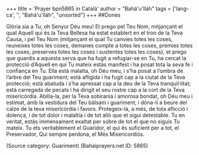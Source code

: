 +++
title = 'Prayer bpn5865 in Català'
author = "Bahá'u'lláh"
tags = ['lang-ca', '', "Bahá'u'lláh", "unsorted"]
+++
##Dones

Glòria sia a Tu, oh Senyor Déu meu! Et prego pel Teu Nom, mitjançant el qual Aquell qui és la Teva Bellesa ha estat establert en el tron de la Teva Causa, i pel Teu Nom (mitjançant el qual Tu canvies totes les coses, reuneixes totes les coses, demanes compte a totes les coses, premies totes les coses, preserves totes les coses i sustentes totes les coses), et prego que guardis a aquesta serva que ha fugit a refugiar-se en Tu, ha cercat la protecció d’Aquell en qui Tu mateix estàs manifest i ha posat tota la seva fe i confiança en Tu.
Ella està malalta, oh Déu meu, i s’ha posat a l’ombra de l’arbre del Teu guariment; està afligida i ha fugit cap a la ciutat de la Teva protecció; està abatuda i s’ha apressat cap a la deu de la Teva tranquil·litat; està carregada de pecats i ha dirigit el seu rostre cap a la cort de la Teva misericòrdia.
Abilla-la, per la Teva sobirania i amorosa bondat, oh Déu meu i estimat, amb la vestidura del Teu bàlsam i guariment, i dóna-li a beure del calze de la teva misericòrdia i favors. Protegeix-la, a més, de tota aflicció i dolença, i de tot dolor i malaltia i de tot allò que et sigui detestable.
Tu en veritat, estàs immensament exaltat per sobre de tot el que no siguis Tu mateix. Tu ets veritablement el Guaridor, el qui és suficient per a tot, el Preservador, Qui sempre perdona, el Més Misericordiós.

(Source category: Guariment)
(Bahaiprayers.net ID: 5865)
